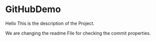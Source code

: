# GitHubDemo

Hello This is the description of the Project.

We are changing the readme File for checking the commit properties.
